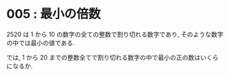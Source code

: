 # 005 : 最小の倍数

2520 は 1 から 10 の数字の全ての整数で割り切れる数字であり, そのような数字の中では最小の値である.

では, 1 から 20 までの整数全てで割り切れる数字の中で最小の正の数はいくらになるか.

